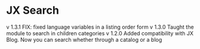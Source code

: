 # JX Search

v 1.3.1
FIX: fixed language variables in a listing order form
v 1.3.0
Taught the module to search in children categories
v 1.2.0
Added compatibility with JX Blog. Now you can search whether through a catalog or a blog
